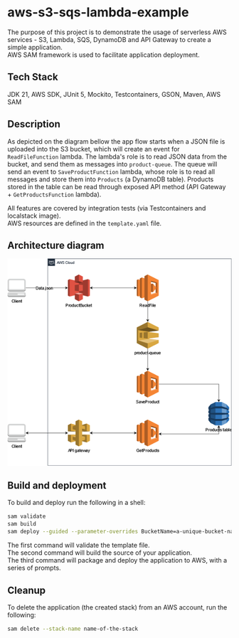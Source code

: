 # aws-s3-sqs-lambda-example

The purpose of this project is to demonstrate the usage of serverless AWS services - S3, Lambda, SQS, DynamoDB and API Gateway to create a simple application.  
AWS SAM framework is used to facilitate application deployment.

## Tech Stack
JDK 21, AWS SDK, JUnit 5, Mockito, Testcontainers, GSON, Maven, AWS SAM

## Description
As depicted on the diagram bellow the app flow starts when a JSON file is uploaded into the S3 bucket, which will create an event for `ReadFileFunction` lambda.
The lambda's role is to read JSON data from the bucket, and send them as messages into `product-queue`. The queue will send an event to `SaveProductFunction` lambda,
whose role is to read all messages and store them into `Products` (a DynamoDB table). Products stored in the table can be read through exposed API method (API Gateway + `GetProductsFunction` lambda).

All features are covered by integration tests (via Testcontainers and localstack image).  
AWS resources are defined in the `template.yaml` file.

## Architecture diagram

![Alt text](./resources/aws-diagram.png?raw=true)

## Build and deployment
To build and deploy run the following in a shell:

```bash
sam validate
sam build
sam deploy --guided --parameter-overrides BucketName=a-unique-bucket-name
```
The first command will validate the template file.  
The second command will build the source of your application.  
The third command will package and deploy the application to AWS, with a series of prompts.

## Cleanup
To delete the application (the created stack) from an AWS account, run the following:

```bash
sam delete --stack-name name-of-the-stack
```